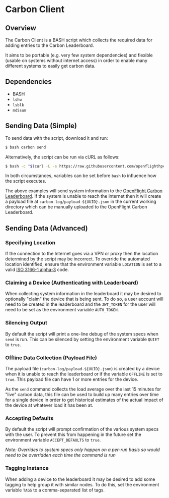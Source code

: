 # Carbon Client

## Overview

The Carbon Client is a BASH script which collects the required data for adding entries to the Carbon Leaderboard. 

It aims to be portable (e.g. very few system dependencies) and flexible (usable on systems without internet access) in order to enable many different systems to easily get carbon data. 

## Dependencies

- BASH
- `lshw`
- `lsblk`
- `md5sum`

## Sending Data (Simple)

To send data with the script, download it and run: 
```bash
$ bash carbon send
```
Alternatively, the script can be run via cURL as follows:
```bash
$ bash -c "$(curl -L -s https://raw.githubusercontent.com/openflighthpc/carbon-leaderboard/main/carbon-client/carbon)" carbon send
```

In both circumstances, variables can be set before `bash` to influence how the script executes.

The above examples will send system information to the [OpenFlight Carbon Leaderboard](https://leaderboard.openflighthpc.org). If the system is unable to reach the internet then it will create a payload file at `carbon-log/payload-${UUID}.json` in the current working directory which can be manually uploaded to the OpenFlight Carbon Leaderboard. 

## Sending Data (Advanced) 

### Specifying Location 

If the connection to the Internet goes via a VPN or proxy then the location determined by the script may be incorrect. To override the automated location identified, ensure that the environment variable `LOCATION` is set to a valid [ISO 3166-1 alpha-3](https://en.wikipedia.org/wiki/ISO_3166-1_alpha-3) code.

### Claiming a Device (Authenticating with Leaderboard) 

When collecting system information in the leaderboard it may be desired to optionally "claim" the device that is being sent. To do so, a user account will need to be created in the leaderboard and the `JWT_TOKEN` for the user will need to be set as the environment variable `AUTH_TOKEN`. 

### Silencing Output

By default the script will print a one-line debug of the system specs when `send` is run. This can be silenced by setting the environment variable `QUIET` to `true`. 

### Offline Data Collection (Payload File)

The payload file (`carbon-log/payload-${UUID}.json`) is created by a device when it is unable to reach the leaderboard or if the variable `OFFLINE` is set to `true`. This payload file can have 1 or more entries for the device. 

As the `send` command collects the load average over the last 15 minutes for "live" carbon data, this file can be used to build up many entries over time for a single device in order to get historical estimates of the actual impact of the device at whatever load it has been at. 

### Accepting Defaults 

By default the script will prompt confirmation of the various system specs with the user. To prevent this from happening in the future set the environment variable `ACCEPT_DEFAULTS` to `true`. 

_Note: Overrides to system specs only happen on a per-run basis so would need to be overridden each time the command is run_

### Tagging Instance 

When adding a device to the leaderboard it may be desired to add some tagging to help group it with similar nodes. To do this, set the environment variable `TAGS` to a comma-separated list of tags.
